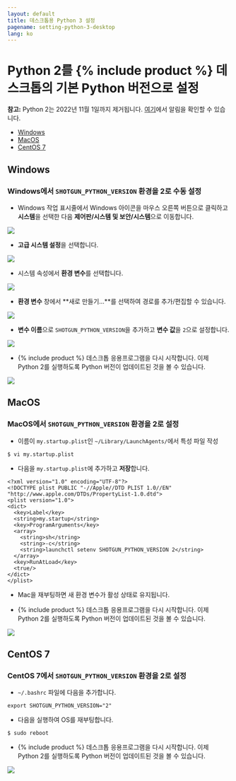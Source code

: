 ```yaml
---
layout: default
title: 데스크톱용 Python 3 설정
pagename: setting-python-3-desktop
lang: ko
---
```


# Python 2를 {% include product %} 데스크톱의 기본 Python 버전으로 설정

**참고:** Python 2는 2022년 11월 1일까지 제거됩니다. [여기](https://community.shotgridsoftware.com/t/important-notice-upcoming-removal-of-python-2-7-and-3-7-interpreter-in-shotgrid-desktop/15166)에서 알림을 확인할 수 있습니다.

- [Windows](#windows)
- [MacOS](#macos)
- [CentOS 7](#centos-7)

## Windows

### Windows에서 `SHOTGUN_PYTHON_VERSION` 환경을 2로 수동 설정

- Windows 작업 표시줄에서 Windows 아이콘을 마우스 오른쪽 버튼으로 클릭하고 **시스템**을 선택한 다음 **제어판/시스템 및 보안/시스템**으로 이동합니다. 

![](images/setting-python-3-desktop/01-setting-python-3-desktop.png)

- **고급 시스템 설정**을 선택합니다.

![](images/setting-python-3-desktop/02-setting-python-3-desktop.png)

- 시스템 속성에서 **환경 변수**를 선택합니다.

![](images/setting-python-3-desktop/03-setting-python-3-desktop.jpg)

- **환경 변수** 창에서 **새로 만들기...**를 선택하여 경로를 추가/편집할 수 있습니다. 

![](images/setting-python-3-desktop/04-setting-python-3-desktop.jpg)

- **변수 이름**으로 `SHOTGUN_PYTHON_VERSION`을 추가하고 **변수 값**을 `2`으로 설정합니다. 

![](images/setting-python-3-desktop/05-setting-python-3-desktop.jpg)

- {% include product %} 데스크톱 응용프로그램을 다시 시작합니다. 이제 Python 2를 실행하도록 Python 버전이 업데이트된 것을 볼 수 있습니다. 

![](images/setting-python-3-desktop/06-setting-python-3-desktop.jpg)


## MacOS

### MacOS에서 `SHOTGUN_PYTHON_VERSION` 환경을 2로 설정

- 이름이 `my.startup.plist`인 `~/Library/LaunchAgents/`에서 특성 파일 작성  

```
$ vi my.startup.plist
```

- 다음을 `my.startup.plist`에 추가하고 **저장**합니다.

```
<?xml version="1.0" encoding="UTF-8"?> 
<!DOCTYPE plist PUBLIC "-//Apple//DTD PLIST 1.0//EN" "http://www.apple.com/DTDs/PropertyList-1.0.dtd"> 
<plist version="1.0"> 
<dict> 
  <key>Label</key> 
  <string>my.startup</string> 
  <key>ProgramArguments</key> 
  <array> 
    <string>sh</string> 
    <string>-c</string> 
    <string>launchctl setenv SHOTGUN_PYTHON_VERSION 2</string> 
  </array> 
  <key>RunAtLoad</key> 
  <true/> 
</dict> 
</plist>
```

- Mac을 재부팅하면 새 환경 변수가 활성 상태로 유지됩니다.

- {% include product %} 데스크톱 응용프로그램을 다시 시작합니다. 이제 Python 2를 실행하도록 Python 버전이 업데이트된 것을 볼 수 있습니다. 

![](images/setting-python-3-desktop/07-setting-python-3-desktop.jpg)

## CentOS 7

### CentOS 7에서 `SHOTGUN_PYTHON_VERSION` 환경을 2로 설정

- `~/.bashrc` 파일에 다음을 추가합니다. 

```
export SHOTGUN_PYTHON_VERSION="2"
```

- 다음을 실행하여 OS를 재부팅합니다.  

```
$ sudo reboot 
```

- {% include product %} 데스크톱 응용프로그램을 다시 시작합니다. 이제 Python 2를 실행하도록 Python 버전이 업데이트된 것을 볼 수 있습니다. 

![](images/setting-python-3-desktop/08-setting-python-3-desktop.jpg)
